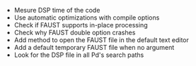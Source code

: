 - Mesure DSP time of the code
- Use automatic optimizations with compile options
- Check if FAUST supports in-place processing
- Check why FAUST double option crashes
- Add method to open the FAUST file in the default text editor
- Add a default temporary FAUST file when no argument
- Look for the DSP file in all Pd's search paths
